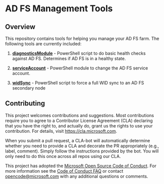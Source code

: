 # AD FS Management Tools

## Overview 

This repository contains tools for helping you manage your AD FS farm. The following tools are currently included: 

1. __[diagnosticsModule](diagnosticsModule)__ - PowerShell script to do basic health checks against AD FS. Determines if AD FS is in a healthy state.

2. __[serviceAccount](serviceAccount)__ - PowerShell module to change the AD FS service account.

3. __[widSync](widSync)__ - PowerShell script to force a full WID sync to an AD FS secondary node

## Contributing

This project welcomes contributions and suggestions.  Most contributions require you to agree to a
Contributor License Agreement (CLA) declaring that you have the right to, and actually do, grant us
the rights to use your contribution. For details, visit https://cla.microsoft.com.

When you submit a pull request, a CLA-bot will automatically determine whether you need to provide
a CLA and decorate the PR appropriately (e.g., label, comment). Simply follow the instructions
provided by the bot. You will only need to do this once across all repos using our CLA.

This project has adopted the [Microsoft Open Source Code of Conduct](https://opensource.microsoft.com/codeofconduct/).
For more information see the [Code of Conduct FAQ](https://opensource.microsoft.com/codeofconduct/faq/) or
contact [opencode@microsoft.com](mailto:opencode@microsoft.com) with any additional questions or comments.
